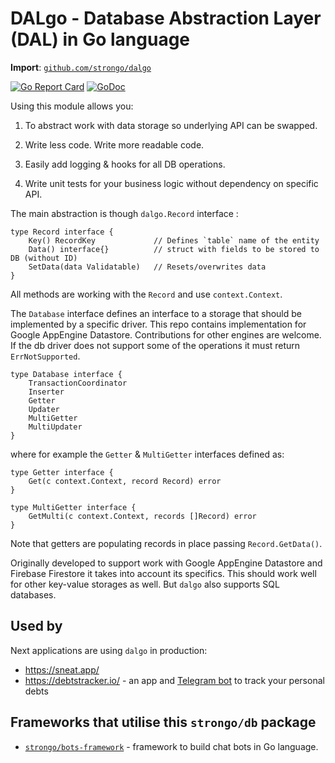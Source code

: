 # DALgo - Database Abstraction Layer (DAL) in Go language

**Import**: [`github.com/strongo/dalgo`](https://github.com/strongo/dalgo)

[![Go Report Card](https://goreportcard.com/badge/github.com/strongo/dalgo)](https://goreportcard.com/report/github.com/strongo/dalgo)
[![GoDoc](https://godoc.org/github.com/strongo/dalgo?status.svg)](https://godoc.org/github.com/strongo/dalgo)

Using this module allows you:

1. To abstract work with data storage so underlying API can be swapped.

2. Write less code. Write more readable code.

3. Easily add logging & hooks for all DB operations.

4. Write unit tests for your business logic without dependency on specific API.

The main abstraction is though `dalgo.Record` interface :

	type Record interface {
		Key() RecordKey             // Defines `table` name of the entity
		Data() interface{}          // struct with fields to be stored to DB (without ID)
		SetData(data Validatable)   // Resets/overwrites data
	}

All methods are working with the `Record` and use `context.Context`.

The `Database` interface defines an interface to a storage that should be implemented by a specific driver. This repo
contains implementation for Google AppEngine Datastore. Contributions for other engines are welcome. If the db driver
does not support some of the operations it must return `ErrNotSupported`.

	type Database interface {
		TransactionCoordinator
		Inserter
		Getter
		Updater
		MultiGetter
		MultiUpdater
	}

where for example the  `Getter` & `MultiGetter` interfaces defined as:

	type Getter interface {
		Get(c context.Context, record Record) error
	}

	type MultiGetter interface {
		GetMulti(c context.Context, records []Record) error
	}

Note that getters are populating records in place passing `Record.GetData()`.

Originally developed to support work with Google AppEngine Datastore and Firebase Firestore it takes into account its
specifics. This should work well for other key-value storages as well. But `dalgo` also supports SQL databases.

## Used by

Next applications are using `dalgo` in production:

* https://sneat.app/
* https://debtstracker.io/ - an app and [Telegram bot](https://t.me/DebtsTrackerBot) to track your personal debts

## Frameworks that utilise this `strongo/db` package

* <a href="https://github.com/strongo/bots-framework">`strongo/bots-framework`</a> - framework to build chat bots in Go
  language.
